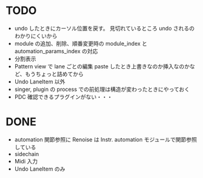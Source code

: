 # TODO

- undo したときにカーソル位置を戻す。
  見切れているところ undo されるのわかりにくいから
- module の追加、削除、順番変更時の module_index と automation_params_index の対応
- 分割表示
- Pattern view で lane ごとの編集
  paste したとき上書きなのか挿入なのかなど、もうちょっと詰めてから
- Undo LaneItem 以外
- singer, plugin の process での前処理は構造が変わったときにやっておく
- PDC
  確認できるプラグインがない・・・

# DONE

- automation 関節参照に
  Renoise は Instr. automation モジュールで関節参照している
- sidechain
- Midi 入力
- Undo LaneItem のみ
